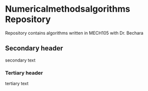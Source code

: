 # Numericalmethodsalgorithms Repository
Repository contains algorithms written in MECH105 with Dr. Bechara
## Secondary header
secondary text
### Tertiary header
tertiary text
